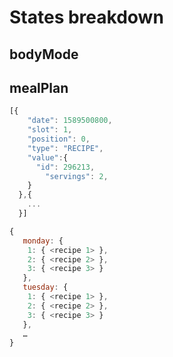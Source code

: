 # States breakdown

## bodyMode

## mealPlan
```js
[{
    "date": 1589500800,
    "slot": 1,
    "position": 0,
    "type": "RECIPE",
    "value":{
      "id": 296213,
        "servings": 2,
    }
  },{
    ...
  }]
```

```js
{
   monday: {
    1: { <recipe 1> },
    2: { <recipe 2> },
    3: { <recipe 3> }
   },
   tuesday: {
    1: { <recipe 1> },
    2: { <recipe 2> },
    3: { <recipe 3> }
   },
   …
}
```
